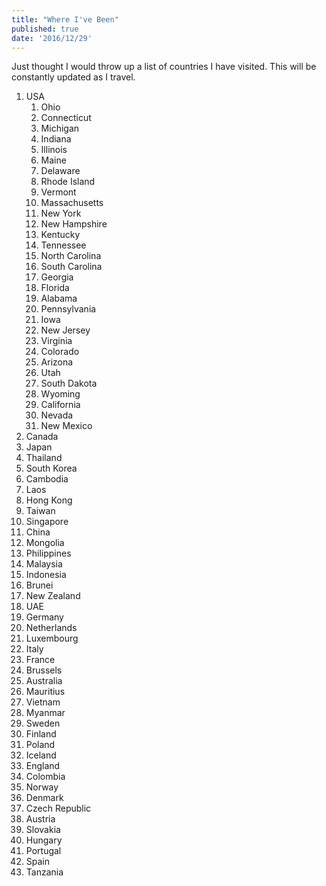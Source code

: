 ```yaml
---
title: "Where I've Been"
published: true
date: '2016/12/29'
---
```


Just thought I would throw up a list of countries I have visited. This will be constantly updated as I travel.

1. USA
    1. Ohio
    2. Connecticut
    3. Michigan
    4. Indiana
    5. Illinois
    6. Maine
    7. Delaware
    8. Rhode Island
    9. Vermont
    10. Massachusetts
    11. New York
    12. New Hampshire
    13. Kentucky
    14. Tennessee
    15. North Carolina
    16. South Carolina
    17. Georgia
    18. Florida
    19. Alabama
    20. Pennsylvania
    21. Iowa
    22. New Jersey
    23. Virginia
    24. Colorado
    25. Arizona
    26. Utah
    27. South Dakota
    28. Wyoming
    29. California
    30. Nevada
    31. New Mexico
2. Canada
3. Japan
4. Thailand
5. South Korea
6. Cambodia
7. Laos
8. Hong Kong
9. Taiwan
10. Singapore
11. China
12. Mongolia
13. Philippines
14. Malaysia
15. Indonesia
16. Brunei
17. New Zealand
18. UAE
19. Germany
20. Netherlands
21. Luxembourg
22. Italy
23. France
24. Brussels
25. Australia
26. Mauritius
27. Vietnam
28. Myanmar
29. Sweden
30. Finland
31. Poland
32. Iceland
33. England
34. Colombia
35. Norway
36. Denmark
37. Czech Republic
38. Austria
39. Slovakia
40. Hungary
41. Portugal
42. Spain
43. Tanzania
